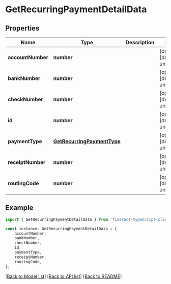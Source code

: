 # GetRecurringPaymentDetailData


## Properties

Name | Type | Description | Notes
------------ | ------------- | ------------- | -------------
**accountNumber** | **number** |  | [optional] [default to undefined]
**bankNumber** | **number** |  | [optional] [default to undefined]
**checkNumber** | **number** |  | [optional] [default to undefined]
**id** | **number** |  | [optional] [default to undefined]
**paymentType** | [**GetRecurringPaymentType**](GetRecurringPaymentType.md) |  | [optional] [default to undefined]
**receiptNumber** | **number** |  | [optional] [default to undefined]
**routingCode** | **number** |  | [optional] [default to undefined]

## Example

```typescript
import { GetRecurringPaymentDetailData } from 'fineract-typescript-client';

const instance: GetRecurringPaymentDetailData = {
    accountNumber,
    bankNumber,
    checkNumber,
    id,
    paymentType,
    receiptNumber,
    routingCode,
};
```

[[Back to Model list]](../README.md#documentation-for-models) [[Back to API list]](../README.md#documentation-for-api-endpoints) [[Back to README]](../README.md)
